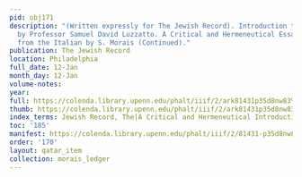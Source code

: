 ```yaml
---
pid: obj171
description: "(Written expressly for The Jewish Record). Introduction to the Pentateuch
  by Professor Samuel David Luzzatto. A Critical and Hermeneutical Essay. Translated
  from the Italian by S. Morais (Continued)."
publication: The Jewish Record
location: Philadelphia
full_date: 12-Jan
month_day: 12-Jan
volume-notes:
year:
full: https://colenda.library.upenn.edu/phalt/iiif/2/ark81431p35d8nw83%2FSHA256E-s9352299--cd17ebd0adf704271f94be31e26ad13c4ef4887490263eccde73827591a1e528.jpeg/full/3500,/0/default.jpg
thumb: https://colenda.library.upenn.edu/phalt/iiif/2/ark81431p35d8nw83%2FSHA256E-s9352299--cd17ebd0adf704271f94be31e26ad13c4ef4887490263eccde73827591a1e528.jpeg/full/!200,200/0/default.jpg
index_terms: Jewish Record, The|A Critical and Hermeneutical Introduction to the Pentateuch
toc: '185'
manifest: https://colenda.library.upenn.edu/phalt/iiif/2/81431-p35d8nw83/manifest
order: '170'
layout: qatar_item
collection: morais_ledger
---
```

